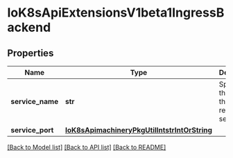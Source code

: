 # IoK8sApiExtensionsV1beta1IngressBackend

## Properties
Name | Type | Description | Notes
------------ | ------------- | ------------- | -------------
**service_name** | **str** | Specifies the name of the referenced service. | 
**service_port** | [**IoK8sApimachineryPkgUtilIntstrIntOrString**](IoK8sApimachineryPkgUtilIntstrIntOrString.md) |  | 

[[Back to Model list]](../README.md#documentation-for-models) [[Back to API list]](../README.md#documentation-for-api-endpoints) [[Back to README]](../README.md)

